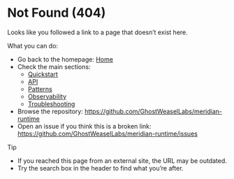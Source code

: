 # Not Found (404)

Looks like you followed a link to a page that doesn’t exist here.

What you can do:
- Go back to the homepage: [Home](./index.md)
- Check the main sections:
  - [Quickstart](./quickstart.md)
  - [API](./api.md)
  - [Patterns](./patterns.md)
  - [Observability](./observability.md)
  - [Troubleshooting](./troubleshooting.md)
- Browse the repository: https://github.com/GhostWeaselLabs/meridian-runtime
- Open an issue if you think this is a broken link: https://github.com/GhostWeaselLabs/meridian-runtime/issues

Tip
- If you reached this page from an external site, the URL may be outdated.
- Try the search box in the header to find what you’re after.